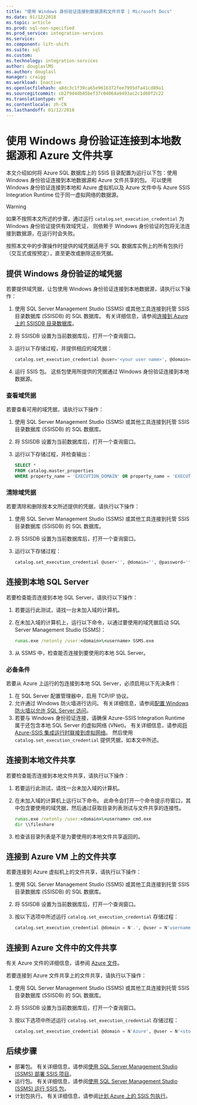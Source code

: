 ```yaml
---
title: "使用 Windows 身份验证连接到数据源和文件共享 | Microsoft Docs"
ms.date: 01/12/2018
ms.topic: article
ms.prod: sql-non-specified
ms.prod_service: integration-services
ms.service: 
ms.component: lift-shift
ms.suite: sql
ms.custom: 
ms.technology: integration-services
author: douglaslMS
ms.author: douglasl
manager: craigg
ms.workload: Inactive
ms.openlocfilehash: a8dc3c1f39ca65e9616372fee7995dfa41cd89a1
ms.sourcegitcommit: cb2f9d4db45bef37c04064a9493ac2c1d60f2c22
ms.translationtype: HT
ms.contentlocale: zh-CN
ms.lasthandoff: 01/12/2018
---
```

# <a name="connect-to-on-premises-data-sources-and-azure-file-shares-with-windows-authentication"></a>使用 Windows 身份验证连接到本地数据源和 Azure 文件共享
本文介绍如何将 Azure SQL 数据库上的 SSIS 目录配置为运行以下包：使用 Windows 身份验证连接到本地数据源和 Azure 文件共享的包。 可以使用 Windows 身份验证连接到本地和 Azure 虚拟机以及 Azure 文件中与 Azure SSIS Integration Runtime 位于同一虚拟网络的数据源。

> [!WARNING]
> 如果不按照本文所述的步骤，通过运行 `catalog`.`set_execution_credential` 为 Windows 身份验证提供有效域凭证， 则依赖于 Windows 身份验证的包将无法连接到数据源，在运行时会失败。

按照本文中的步骤操作时提供的域凭据适用于 SQL 数据库实例上的所有包执行（交互式或按预定），直至更改或删除这些凭据。

## <a name="provide-domain-credentials-for-windows-authentication"></a>提供 Windows 身份验证的域凭据
若要提供域凭据，让包使用 Windows 身份验证连接到本地数据源，请执行以下操作：

1.  使用 SQL Server Management Studio (SSMS) 或其他工具连接到托管 SSIS 目录数据库 (SSISDB) 的 SQL 数据库。 有关详细信息，请参阅[连接到 Azure 上的 SSISDB 目录数据库](ssis-azure-connect-to-catalog-database.md)。

2.  将 SSISDB 设置为当前数据库后，打开一个查询窗口。

3.  运行以下存储过程，并提供相应的域凭据：

    ```sql
    catalog.set_execution_credential @user='<your user name>', @domain='<your domain name>', @password='<your password>'
    ```

4.  运行 SSIS 包。 这些包使用所提供的凭据通过 Windows 身份验证连接到本地数据源。

### <a name="view-domain-credentials"></a>查看域凭据
若要查看可用的域凭据，请执行以下操作：

1.  使用 SQL Server Management Studio (SSMS) 或其他工具连接到托管 SSIS 目录数据库 (SSISDB) 的 SQL 数据库。

2.  将 SSISDB 设置为当前数据库后，打开一个查询窗口。

3.  运行以下存储过程，并检查输出：

    ```sql
    SELECT * 
    FROM catalog.master_properties
    WHERE property_name = 'EXECUTION_DOMAIN' OR property_name = 'EXECUTION_USER'
    ```

### <a name="clear-domain-credentials"></a>清除域凭据
若要清除和删除按本文所述提供的凭据，请执行以下操作：

1.  使用 SQL Server Management Studio (SSMS) 或其他工具连接到托管 SSIS 目录数据库 (SSISDB) 的 SQL 数据库。

2.  将 SSISDB 设置为当前数据库后，打开一个查询窗口。

3.  运行以下存储过程：

    ```sql
    catalog.set_execution_credential @user='', @domain='', @password=''
    ```

## <a name="connect-to-an-on-premises-sql-server"></a>连接到本地 SQL Server
若要检查能否连接到本地 SQL Server，请执行以下操作：

1.  若要运行此测试，请找一台未加入域的计算机。

2.  在未加入域的计算机上，运行以下命令，以通过要使用的域凭据启动 SQL Server Management Studio (SSMS)：

    ```cmd
    runas.exe /netonly /user:<domain>\<username> SSMS.exe
    ```

3.  从 SSMS 中，检查能否连接到要使用的本地 SQL Server。

### <a name="prerequisites"></a>必备条件
若要从 Azure 上运行的包连接到本地 SQL Server，必须启用以下先决条件：

1.  在 SQL Server 配置管理器中，启用 TCP/IP 协议。
2.  允许通过 Windows 防火墙进行访问。 有关详细信息，请参阅[配置 Windows 防火墙以允许 SQL Server 访问](https://docs.microsoft.com/sql/sql-server/install/configure-the-windows-firewall-to-allow-sql-server-access)。
3.  若要与 Windows 身份验证连接，请确保 Azure-SSIS Integration Runtime 属于还包含本地 SQL Server 的虚拟网络 (VNet)。  有关详细信息，请参阅[将 Azure-SSIS 集成运行时联接到虚拟网络](https://docs.microsoft.com/azure/data-factory/join-azure-ssis-integration-runtime-virtual-network)。 然后使用 `catalog.set_execution_credential` 提供凭据，如本文中所述。

## <a name="connect-to-an-on-premises-file-share"></a>连接到本地文件共享
若要检查能否连接到本地文件共享，请执行以下操作：

1.  若要运行此测试，请找一台未加入域的计算机。

2.  在未加入域的计算机上运行以下命令。 此命令会打开一个命令提示符窗口，其中包含要使用的域凭据，然后通过获取目录列表测试与文件共享的连接性。

    ```cmd
    runas.exe /netonly /user:<domain>\<username> cmd.exe
    dir \\fileshare
    ```

3.  检查该目录列表是不是为要使用的本地文件共享返回的。

## <a name="connect-to-a-file-share-on-an-azure-vm"></a>连接到 Azure VM 上的文件共享
若要连接到 Azure 虚拟机上的文件共享，请执行以下操作：

1.  使用 SQL Server Management Studio (SSMS) 或其他工具连接到托管 SSIS 目录数据库 (SSISDB) 的 SQL 数据库。

2.  将 SSISDB 设置为当前数据库后，打开一个查询窗口。

3.  按以下选项中所述运行 `catalog.set_execution_credential` 存储过程：

    ```sql
    catalog.set_execution_credential @domain = N'.', @user = N'username of local account on Azure virtual machine', @password = N'password'
    ```

## <a name="connect-to-a-file-share-in-azure-files"></a>连接到 Azure 文件中的文件共享
有关 Azure 文件的详细信息，请参阅 [Azure 文件](https://azure.microsoft.com/services/storage/files/)。

若要连接到 Azure 文件共享上的文件共享，请执行以下操作：

1.  使用 SQL Server Management Studio (SSMS) 或其他工具连接到托管 SSIS 目录数据库 (SSISDB) 的 SQL 数据库。

2.  将 SSISDB 设置为当前数据库后，打开一个查询窗口。

3.  按以下选项中所述运行 `catalog.set_execution_credential` 存储过程：

    ```sql
    catalog.set_execution_credential @domain = N'Azure', @user = N'<storage-account-name>', @password = N'<storage-account-key>'
    ```

## <a name="next-steps"></a>后续步骤
- 部署包。 有关详细信息，请参阅[使用 SQL Server Management Studio (SSMS) 部署 SSIS 项目](../ssis-quickstart-deploy-ssms.md)。
- 运行包。 有关详细信息，请参阅[使用 SQL Server Management Studio (SSMS) 运行 SSIS 包](../ssis-quickstart-run-ssms.md)。
- 计划包执行。 有关详细信息，请参阅[计划 Azure 上的 SSIS 包执行](ssis-azure-schedule-packages.md)。
